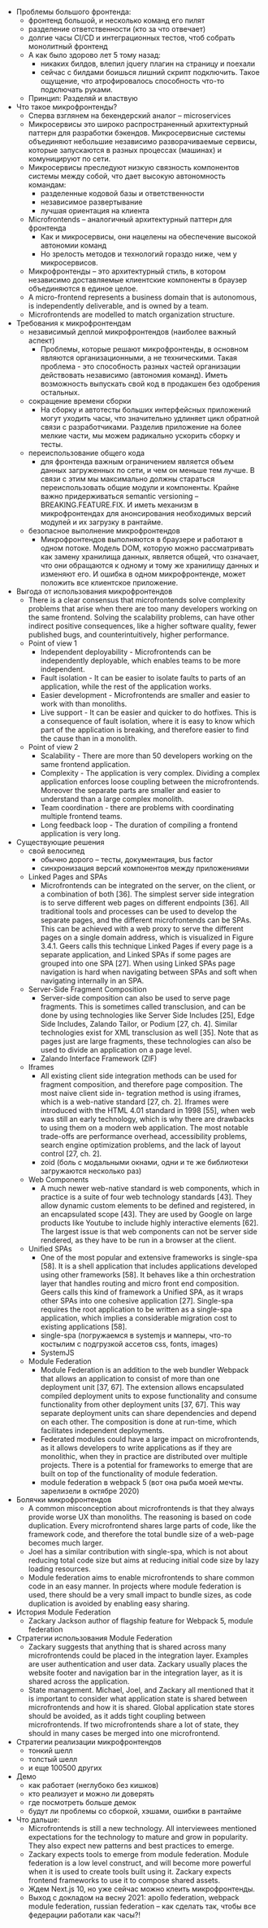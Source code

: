 - Проблемы большого фронтенда:
  - фронтенд большой, и несколько команд его пилят
  - разделение ответственности (кто за что отвечает)
  - долгие часы CI/CD и интеграционных тестов, чтоб собрать монолитный фронтенд
  - А как было здорово лет 5 тому назад:
    - никаких билдов, влепил jquery плагин на страницу и поехали
    - сейчас с билдами боишься лишний скрипт подключить. Такое ощущение, что атрофировалось способность что-то подключать руками.
  - Принцип: Разделяй и властвую
- Что такое микрофронтенды?
  - Сперва взглянем на бекендерский аналог – microservices
  - Микросервисы это широко распространенный архитектурный паттерн для разработки бэкендов. Микросервисные системы объединяют небольшие независимо разворачиваемые сервисы, которые запускаются в разных процессах (машинах) и комуницируют по сети.
  - Микросервисы преследуют низкую связность компонентов системы между собой, что дает высокую автономность командам:
    - разделенные кодовой базы и ответственности
    - независимое развертывание
    - лучшая ориентация на клиента
  - Microfrontends – аналогичный архитектурный паттерн для фронтенда
    - Как и микросервисы, они нацелены на обеспечение высокой автономии команд
    - Но зрелость методов и технологий гораздо ниже, чем у микросервисов.
  - Микрофронтенды – это архитектурный стиль, в котором независимо доставляемые клиентские компоненты в браузер объединяются в единое целое.
  - A micro-frontend represents a business domain that is autonomous, is independently deliverable, and is owned by a team.
  - Microfrontends are modelled to match organization structure.
- Требования к микрофронтендам
  - независимый деплой микрофронтендов (наиболее важный аспект)
    - Проблемы, которые решают микрофронтенды, в основном являются организационными, а не техническими. Такая проблема - это способность разных частей организации действовать независимо (автономия команд). Иметь возможность выпускать свой код в продакшен без одобрения остальных.
  - сокращение времени сборки
    - На сборку и автотесты больших интерфейсных приложений могут уходить часы, что значительно удлиняет цикл обратной связи с разработчиками. Разделив приложение на более мелкие части, мы можем радикально ускорить сборку и тесты.
  - переиспользование общего кода
    - для фронтенда важным ограничением является объем данных загруженных по сети, и чем он меньше тем лучше. В связи с этим мы максимально должны стараться переиспользовать общие модули и компоненты. Крайне важно придерживаться semantic versioning – BREAKING.FEATURE.FIX. И иметь механизм в микрофронтендах для анонсирования необходимых версий модулей и их загрузку в рантайме.
  - безопасное выполнение микрофронтендов
    - Микрофронтендов выполняются в браузере и работают в одном потоке. Модель DOM, которую можно рассматривать как замену хранилища данных, является общей, что означает, что они обращаются к одному и тому же хранилищу данных и изменяют его. И ошибка в одном микрофронтенде, может положить все клиентское приложение.
- Выгода от использования микрофронтендов
  - There is a clear consensus that microfrontends solve complexity problems that arise when there are too many developers working on the same frontend. Solving the scalability problems, can have other indirect positive consequences, like a higher software quality, fewer published bugs, and counterintuitively, higher performance.
  - Point of view 1
    - Independent deployability - Microfrontends can be independently deployable, which enables teams to be more independent.
    - Fault isolation - It can be easier to isolate faults to parts of an application, while the rest of the application works.
    - Easier development - Microfrontends are smaller and easier to work with than monoliths.
    - Live support - It can be easier and quicker to do hotfixes. This is a consequence of fault isolation, where it is easy to know which part of the application is breaking, and therefore easier to find the cause than in a monolith.
  - Point of view 2
    - Scalability - There are more than 50 developers working on the same frontend application.
    - Complexity - The application is very complex. Dividing a complex application enforces loose coupling between the microfrontends. Moreover the separate parts are smaller and easier to understand than a large complex monolith.
    - Team coordination - there are problems with coordinating multiple frontend teams.
    - Long feedback loop - The duration of compiling a frontend application is very long.
- Существующие решения
  - свой велосипед
    - обычно дорого – тесты, документация, bus factor
    - синхронизация версий компонентов между приложениями
  - Linked Pages and SPAs
    - Microfrontends can be integrated on the server, on the client, or a combination of both [36]. The simplest server side integration is to serve different web pages on different endpoints [36]. All traditional tools and processes can be used to develop the separate pages, and the different microfrontends can be SPAs. This can be achieved with a web proxy to serve the different pages on a single domain address, which is visualized in Figure 3.4.1. Geers calls this technique Linked Pages if every page is a separate application, and Linked SPAs if some pages are grouped into one SPA [27]. When using Linked SPAs page navigation is hard when navigating between SPAs and soft when navigating internally in an SPA.
  - Server-Side Fragment Composition 
    - Server-side composition can also be used to serve page fragments. This is sometimes called transclusion, and can be done by using technologies like Server Side Includes [25], Edge Side Includes, Zalando Tailor, or Podium [27, ch. 4]. Similar technologies exist for XML transclusion as well [35]. Note that as pages just are large fragments, these technologies can also be used to divide an application on a page level.
    - Zalando Interface Framework (ZIF)
  - Iframes
    - All existing client side integration methods can be used for fragment composition, and therefore page composition. The most naive client side in- tegration method is using iframes, which is a web-native standard [27, ch. 2]. Iframes were introduced with the HTML 4.01 standard in 1998 [55], when web was still an early technology, which is why there are drawbacks to using them on a modern web application. The most notable trade-offs are performance overhead, accessibility problems, search engine optimization problems, and the lack of layout control [27, ch. 2].
    - zoid (боль с модальными окнами, одни и те же библиотеки загружаются несколько раз)
  - Web Components 
    - A much newer web-native standard is web components, which in practice is a suite of four web technology standards [43]. They allow dynamic custom elements to be defined and registered, in an encapsulated scope [43]. They are used by Google on large products like Youtube to include highly interactive elements [62]. The largest issue is that web components can not be server side rendered, as they have to be run in a browser at the client.
  - Unified SPAs
    - One of the most popular and extensive frameworks is single-spa [58]. It is a shell application that includes applications developed using other frameworks [58]. It behaves like a thin orchestration layer that handles routing and micro front end composition. Geers calls this kind of framework a Unified SPA, as it wraps other SPAs into one cohesive application [27]. Single-spa requires the root application to be written as a single-spa application, which implies a considerable migration cost to existing applications [58].
    - single-spa (погружаемся в systemjs и мапперы, что-то костылим с подгрузкой ассетов css, fonts, images)
    - SystemJS
  - Module Federation
    - Module Federation is an addition to the web bundler Webpack that allows an application to consist of more than one deployment unit [37, 67]. The extension allows encapsulated compiled deployment units to expose functionality and consume functionality from other deployment units [37, 67]. This way separate deployment units can share dependencies and depend on each other. The composition is done at run-time, which facilitates independent deployments.
    - Federated modules could have a large impact on microfrontends, as it allows developers to write applications as if they are monolithic, when they in practice are distributed over multiple projects. There is a potential for frameworks to emerge that are built on top of the functionality of module federation.
    - module federation в webpack 5 (вот она рыба моей мечты. зарелизели в октябре 2020)
- Болячки микрофронтендов
  - A common misconception about microfrontends is that they always provide worse UX than monoliths. The reasoning is based on code duplication. Every microfrontend shares large parts of code, like the framework code, and therefore the total bundle size of a web-page becomes much larger.
  - Joel has a similar contribution with single-spa, which is not about reducing total code size but aims at reducing initial code size by lazy loading resources.
  - Module federation aims to enable microfrontends to share common code in an easy manner. In projects where module federation is used, there should be a very small impact to bundle sizes, as code duplication is avoided by enabling easy sharing.
- История Module Federation
  - Zackary Jackson author of flagship feature for Webpack 5, module federation
- Стратегии использования Module Federation
  - Zackary suggests that anything that is shared across many microfrontends could be placed in the integration layer. Examples are user authentication and user data. Zackary usually places the website footer and navigation bar in the integration layer, as it is shared across the application.
  - State management. Michael, Joel, and Zackary all mentioned that it is important to consider what application state is shared between microfrontends and how it is shared. Global application state stores should be avoided, as it adds tight coupling between microfrontends. If two microfrontends share a lot of state, they should in many cases be merged into one microfrontend.
- Стратегии реализации микрофронтендов
  - тонкий шелл
  - толстый шелл
  - и еще 100500 других
- Демо
  - как работает (неглубоко без кишков)
  - кто реализует и можно ли доверять
  - где посмотреть больше демок
  - будут ли проблемы со сборкой, хэшами, ошибки в рантайме
- Что дальше:
  - Microfrontends is still a new technology. All interviewees mentioned expectations for the technology to mature and grow in popularity. They also expect new patterns and best practices to emerge.
  - Zackary expects tools to emerge from module federation. Module federation is a low level construct, and will become more powerful when it is used to create tools built using it. Zackary expects frontend frameworks to use it to compose shared assets.
  - Ждем Next.js 10, но уже сейчас можно клеить микрофронтенды.
  - Выход с докладом на весну 2021: apollo federation, webpack module federation, russian federation – как сделать так, чтобы все федерации работали как часы?!
